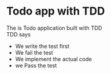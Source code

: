# Todo app with TDD
The is Todo application built with TDD<br/>
TDD says
* We write the test first
* We fail the test
* We implement the actual code
* we Pass the test
